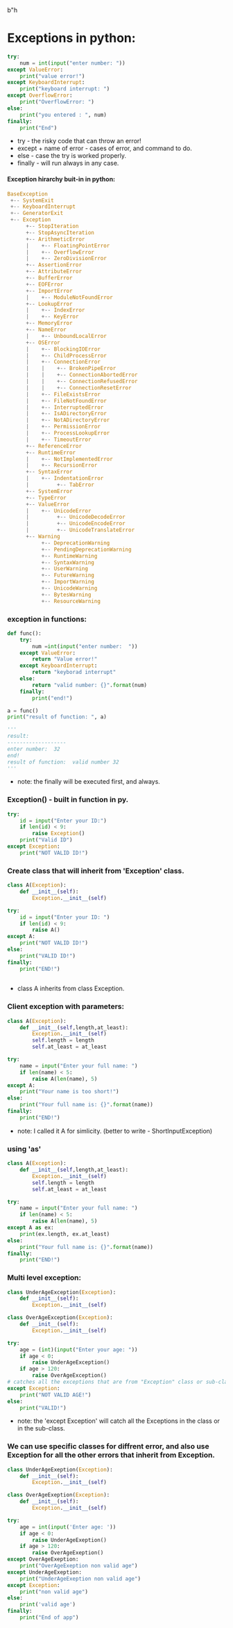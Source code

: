 b"h

# Exceptions in python:

```python
try:
    num = int(input("enter number: "))
except ValueError:
    print("value error!")
except KeyboardInterrupt:
    print("keyboard interrupt: ")
except OverflowError:
    print("OverflowError: ")
else:
    print("you entered : ", num)
finally:
    print("End")
```

* try - the risky code that can throw an error!
* except + name of error - cases of error, and command to do. 
* else - case the try is worked properly. 
* finally - will run always in any case. 

#### Exception hirarchy buit-in in python:
``` python
BaseException
 +-- SystemExit
 +-- KeyboardInterrupt
 +-- GeneratorExit
 +-- Exception
      +-- StopIteration
      +-- StopAsyncIteration
      +-- ArithmeticError
      |    +-- FloatingPointError
      |    +-- OverflowError
      |    +-- ZeroDivisionError
      +-- AssertionError
      +-- AttributeError
      +-- BufferError
      +-- EOFError
      +-- ImportError
      |    +-- ModuleNotFoundError
      +-- LookupError
      |    +-- IndexError
      |    +-- KeyError
      +-- MemoryError
      +-- NameError
      |    +-- UnboundLocalError
      +-- OSError
      |    +-- BlockingIOError
      |    +-- ChildProcessError
      |    +-- ConnectionError
      |    |    +-- BrokenPipeError
      |    |    +-- ConnectionAbortedError
      |    |    +-- ConnectionRefusedError
      |    |    +-- ConnectionResetError
      |    +-- FileExistsError
      |    +-- FileNotFoundError
      |    +-- InterruptedError
      |    +-- IsADirectoryError
      |    +-- NotADirectoryError
      |    +-- PermissionError
      |    +-- ProcessLookupError
      |    +-- TimeoutError
      +-- ReferenceError
      +-- RuntimeError
      |    +-- NotImplementedError
      |    +-- RecursionError
      +-- SyntaxError
      |    +-- IndentationError
      |         +-- TabError
      +-- SystemError
      +-- TypeError
      +-- ValueError
      |    +-- UnicodeError
      |         +-- UnicodeDecodeError
      |         +-- UnicodeEncodeError
      |         +-- UnicodeTranslateError
      +-- Warning
           +-- DeprecationWarning
           +-- PendingDeprecationWarning
           +-- RuntimeWarning
           +-- SyntaxWarning
           +-- UserWarning
           +-- FutureWarning
           +-- ImportWarning
           +-- UnicodeWarning
           +-- BytesWarning
           +-- ResourceWarning
```

### exception in functions: 
```python
def func():
    try:
        num =int(input("enter number:  "))
    except ValueError:
        return "Value error!"
    except KeyboardInterrupt:
        return "keyborad interrupt"
    else:
        return "valid number: {}".format(num)
    finally: 
        print("end!")

a = func()
print("result of function: ", a)

'''
result:
-------------------
enter number:  32
end!
result of function:  valid number 32
'''
```
* note: the finally will be executed first, and always. 

###
### Exception() - built in function in py. 
``` python
try: 
    id = input("Enter your ID:")
    if len(id) < 9:
        raise Exception()
    print("Valid ID")
except Exception:
    print("NOT VALID ID!")
```

### Create class that will inherit from 'Exception' class. 
```python
class A(Exception):
    def __init__(self):
        Exception.__init__(self)

try: 
    id = input("Enter your ID: ")
    if len(id) < 9:
        raise A()
except A:
    print("NOT VALID ID!")
else:
    print("VALID ID!")
finally:
    print("END!")
    
```
* class A inherits from class Exception. 

### Client exception with parameters: 
```python
class A(Exception):
    def __init__(self,length,at_least):
        Exception.__init__(self)
        self.length = length
        self.at_least = at_least

try:
    name = input("Enter your full name: ")
    if len(name) < 5:
        raise A(len(name), 5)
except A:
    print("Your name is too short!")
else:
    print("Your full name is: {}".format(name))
finally:
    print("END!")
```
* note: I called it A for simlicity. (better to write - ShortInputException)

### using 'as'
```python
class A(Exception):
    def __init__(self,length,at_least):
        Exception.__init__(self)
        self.length = length
        self.at_least = at_least

try:
    name = input("Enter your full name: ")
    if len(name) < 5:
        raise A(len(name), 5)
except A as ex:
    print(ex.length, ex.at_least)
else:
    print("Your full name is: {}".format(name))
finally:
    print("END!")
```

### Multi level exception: 

```python
class UnderAgeException(Exception):
    def __init__(self):
        Exception.__init__(self)

class OverAgeException(Exception):
    def __init__(self):
        Exception.__init__(self)

try:
    age = (int)(input("Enter your age: "))
    if age < 0:
        raise UnderAgeException()
    if age > 120:
        raise OverAgeException()
# catches all the exceptions that are from "Exception" class or sub-class
except Exception: 
    print("NOT VALID AGE!")
else:
    print("VALID!")
```
* note: the 'except Exception' will catch all the Exceptions in the class or in the sub-class. 

### We can use specific classes for diffrent error, and also use Exception for all the other errors that inherit from Exception.

```python
class UnderAgeExeption(Exception):
    def __init__(self):
        Exception.__init__(self)

class OverAgeExeption(Exception):
    def __init__(self):
        Exception.__init__(self)

try:
    age = int(input('Enter age: '))
    if age < 0:
        raise UnderAgeExeption()
    if age > 120:
        raise OverAgeExeption()
except OverAgeExeption:
    print("OverAgeExeption non valid age")      
except UnderAgeExeption:
    print("UnderAgeExeption non valid age")    
except Exception:  
    print("non valid age")
else:
    print('valid age')
finally:
    print("End of app")

```


